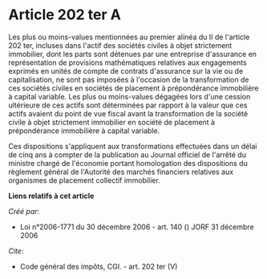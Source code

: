 # Article 202 ter A

Les plus ou moins-values mentionnées au premier alinéa du II de l'article 202 ter, incluses dans l'actif des sociétés civiles
à objet strictement immobilier, dont les parts sont détenues par une entreprise d'assurance en représentation de provisions
mathématiques relatives aux engagements exprimés en unités de compte de contrats d'assurance sur la vie ou de capitalisation,
ne sont pas imposées à l'occasion de la transformation de ces sociétés civiles en sociétés de placement à prépondérance
immobilière à capital variable. Les plus ou moins-values dégagées lors d'une cession ultérieure de ces actifs sont
déterminées par rapport à la valeur que ces actifs avaient du point de vue fiscal avant la transformation de la société
civile à objet strictement immobilier en société de placement à prépondérance immobilière à capital variable. 

Ces dispositions s'appliquent aux transformations effectuées dans un délai de cinq ans à compter de la publication au Journal
officiel de l'arrêté du ministre chargé de l'économie portant homologation des dispositions du règlement général de
l'Autorité des marchés financiers relatives aux organismes de placement collectif immobilier.

**Liens relatifs à cet article**

_Créé par_:

  - Loi n°2006-1771 du 30 décembre 2006 - art. 140 () JORF 31 décembre 2006

_Cite_:

  - Code général des impôts, CGI. - art. 202 ter (V)
